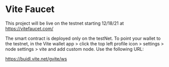 # Vite Faucet
This project will be live on the testnet starting 12/18/21 at https://vitefaucet.com/

The smart contract is deployed only on the testNet. To point your wallet to the testnet, in the Vite wallet app > click the top left profile icon > settings > node settings > vite and add custom node. Use the following URL:

https://buidl.vite.net/gvite/ws
